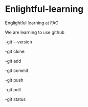 # Enlightful-learning
Englightful learning at FAC

We are learning to use github

-git --version

-git clone

-git add

-git commit

-git push

-git pull

-git status